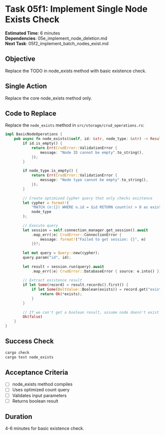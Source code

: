 # Task 05f1: Implement Single Node Exists Check

**Estimated Time**: 6 minutes  
**Dependencies**: 05e_implement_node_deletion.md  
**Next Task**: 05f2_implement_batch_nodes_exist.md  

## Objective
Replace the TODO in node_exists method with basic existence check.

## Single Action
Replace the core node_exists method only.

## Code to Replace
Replace the `node_exists` method in `src/storage/crud_operations.rs`:
```rust
impl BasicNodeOperations {
    pub async fn node_exists(&self, id: &str, node_type: &str) -> Result<bool, CrudError> {
        if id.is_empty() {
            return Err(CrudError::ValidationError {
                message: "Node ID cannot be empty".to_string(),
            });
        }
        
        if node_type.is_empty() {
            return Err(CrudError::ValidationError {
                message: "Node type cannot be empty".to_string(),
            });
        }
        
        // Create optimized Cypher query that only checks existence
        let cypher = format!(
            "MATCH (n:{}) WHERE n.id = $id RETURN count(n) > 0 as exists",
            node_type
        );
        
        // Execute query
        let session = self.connection_manager.get_session().await
            .map_err(|e| CrudError::ConnectionError { 
                message: format!("Failed to get session: {}", e) 
            })?;
        
        let mut query = Query::new(cypher);
        query.param("id", id);
        
        let result = session.run(query).await
            .map_err(|e| CrudError::DatabaseError { source: e.into() })?;
        
        // Extract existence result
        if let Some(record) = result.records().first() {
            if let Some(BoltValue::Boolean(exists)) = record.get("exists") {
                return Ok(*exists);
            }
        }
        
        // If we can't get a boolean result, assume node doesn't exist
        Ok(false)
    }
}
```

## Success Check
```bash
cargo check
cargo test node_exists
```

## Acceptance Criteria
- [ ] node_exists method compiles
- [ ] Uses optimized count query
- [ ] Validates input parameters
- [ ] Returns boolean result

## Duration
4-6 minutes for basic existence check.